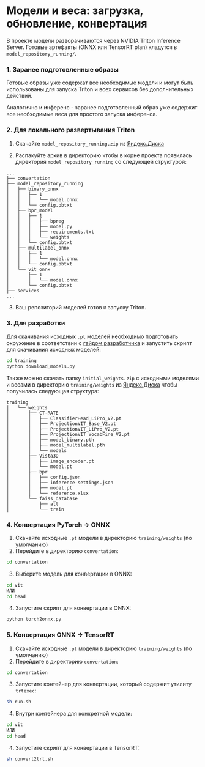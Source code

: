 # Модели и веса: загрузка, обновление, конвертация

В проекте модели разворачиваются через NVIDIA Triton Inference Server. Готовые артефакты (ONNX или TensorRT plan) кладутся в `model_repository_running/`.

### 1. Заранее подготовленные образы 
Готовые образы уже содержат все необходимые модели и могут быть использованы для запуска Triton и всех сервисов без дополнительных действий.

Аналогично и инференс - заранее подготовленный образ уже содержит все необходимые веса для простого запуска инференса.


### 2. Для локального развертывания Triton

1. Скачайте `model_repository_running.zip` из [Яндекс.Диска](https://disk.yandex.ru/d/nq0x0-Ivx93VJw)

2. Распакуйте архив в директорию чтобы в корне проекта появилась директория `model_repository_running` со следующей структурой:
```
...
├── convertation
├── model_repository_running
│   ├── binary_onnx
│   │   ├── 1
│   │   │   └── model.onnx
│   │   └── config.pbtxt
│   ├── bpr_model
│   │   ├── 1
│   │   │   ├── bpreg
│   │   │   ├── model.py
│   │   │   ├── requirements.txt
│   │   │   └── weights
│   │   └── config.pbtxt
│   ├── multilabel_onnx
│   │   ├── 1
│   │   │   └── model.onnx
│   │   └── config.pbtxt
│   └── vit_onnx
│       ├── 1
│       │   └── model.onnx
│       └── config.pbtxt
├── services
...
```

3. Ваш репозиторий моделей готов к запуску Triton.

### 3. Для разработки
Для скачивания исходных `.pt` моделей необходимо подготовить окружение в соответствии с [гайдом разработчика](./development.md) и запустить скрипт для скачивания исходных моделей:
```bash
cd training
python download_models.py
```

Также можно скачать папку `initial_weights.zip` с исходными моделями и весами в директорию `training/weights` из [Яндекс.Диска](https://disk.yandex.ru/d/nq0x0-Ivx93VJw) чтобы получилась следующая структура:
```
training
│   └── weights
│       ├── CT-RATE
│       │   ├── ClassifierHead_LiPro_V2.pt
│       │   ├── ProjectionVIT_Base_V2.pt
│       │   ├── ProjectionVIT_LiPro_V2.pt
│       │   ├── ProjectionVIT_VocabFine_V2.pt
│       │   ├── model_binary.pth
│       │   ├── model_multilabel.pth
│       │   └── models
│       ├── Vista3D
│       │   ├── image_encoder.pt
│       │   └── model.pt
│       ├── bpr
│       │   ├── config.json
│       │   ├── inference-settings.json
│       │   ├── model.pt
│       │   └── reference.xlsx
│       └── faiss_database
│           ├── all
│           └── train
```


### 4. Конвертация PyTorch → ONNX
1. Скачайте исходные `.pt` модели в директорию `training/weights` (по умолчанию)
2. Перейдите в директорию `convertation`:
```bash
cd convertation
```
3. Выберите модель для конвертации в ONNX:
```bash
cd vit
ИЛИ
cd head
```
4. Запустите скрипт для конвертации в ONNX:
```bash
python torch2onnx.py
```

### 5. Конвертация ONNX → TensorRT
1. Скачайте исходные `.pt` модели в директорию `training/weights` (по умолчанию)
2. Перейдите в директорию `convertation`:
```bash
cd convertation
```
3. Запустите контейнер для конвертации, который содержит утилиту `trtexec`:
```bash
sh run.sh
```
4. Внутри контейнера для конкретной модели:
```bash
cd vit
ИЛИ
cd head
```
4. Запустите скрипт для конвертации в TensorRT:
```bash
sh convert2trt.sh
```